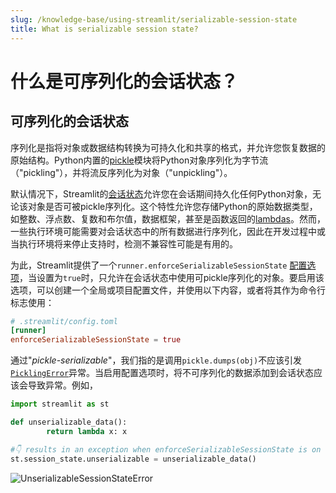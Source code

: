 ```yaml
---
slug: /knowledge-base/using-streamlit/serializable-session-state
title: What is serializable session state?
---
```


# 什么是可序列化的会话状态？

## 可序列化的会话状态

序列化是指将对象或数据结构转换为可持久化和共享的格式，并允许您恢复数据的原始结构。Python内置的[pickle](https://docs.python.org/3/library/pickle.html)模块将Python对象序列化为字节流（"pickling"），并将流反序列化为对象（"unpickling"）。

默认情况下，Streamlit的[会话状态](/library/advanced-features/session-state)允许您在会话期间持久化任何Python对象，无论该对象是否可被pickle序列化。这个特性允许您存储Python的原始数据类型，如整数、浮点数、复数和布尔值，数据框架，甚至是函数返回的[lambdas](https://docs.python.org/3/reference/expressions.html#lambda)。然而，一些执行环境可能需要对会话状态中的所有数据进行序列化，因此在开发过程中或当执行环境将来停止支持时，检测不兼容性可能是有用的。

为此，Streamlit提供了一个`runner.enforceSerializableSessionState` [配置选项](https://docs.streamlit.io/library/advanced-features/configuration)，当设置为`true`时，只允许在会话状态中使用可pickle序列化的对象。要启用该选项，可以创建一个全局或项目配置文件，并使用以下内容，或者将其作为命令行标志使用：

```toml
# .streamlit/config.toml
[runner]
enforceSerializableSessionState = true
```

通过"_pickle-serializable_"，我们指的是调用`pickle.dumps(obj)`不应该引发[`PicklingError`](https://docs.python.org/3/library/pickle.html#pickle.PicklingError)异常。当启用配置选项时，将不可序列化的数据添加到会话状态应该会导致异常。例如，

```python
import streamlit as st

def unserializable_data():
		return lambda x: x

#👇 results in an exception when enforceSerializableSessionState is on
st.session_state.unserializable = unserializable_data()
```

![UnserializableSessionStateError](/images/unserializable-session-state-error.png)